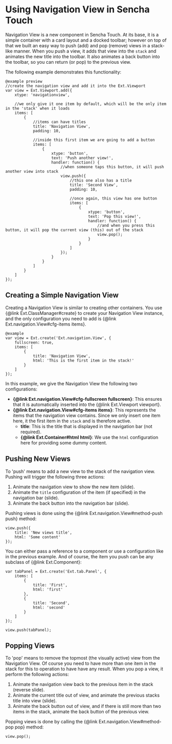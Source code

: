 # Using Navigation View in Sencha Touch

Navigation View is a new component in Sencha Touch. At its base, it is a simple container with a card layout and a docked toolbar; however on top of that we built an easy way to push (add) and pop (remove) views in a stack-like manner. When you push a view, it adds that view into the `stack` and animates the new title into the toolbar. It  also animates a back button into the toolbar, so you can return (or pop) to the previous view.

The following example demonstrates this functionality:

    @example preview
    //create the navigation view and add it into the Ext.Viewport
    var view = Ext.Viewport.add({
        xtype: 'navigationview',

        //we only give it one item by default, which will be the only item in the 'stack' when it loads
        items: [
            {
                //items can have titles
                title: 'Navigation View',
                padding: 10,

                //inside this first item we are going to add a button
                items: [
                    {
                        xtype: 'button',
                        text: 'Push another view!',
                        handler: function() {
                            //when someone taps this button, it will push another view into stack
                            view.push({
                                //this one also has a title
                                title: 'Second View',
                                padding: 10,

                                //once again, this view has one button
                                items: [
                                    {
                                        xtype: 'button',
                                        text: 'Pop this view!',
                                        handler: function() {
                                            //and when you press this button, it will pop the current view (this) out of the stack
                                            view.pop();
                                        }
                                    }
                                ]
                            });
                        }
                    }
                ]
            }
        ]
    });

## Creating a Simple Navigation View

Creating a Navigation View is similar to creating other containers. You use {@link Ext.ClassManager#create} to create your Navigation View instance, and the only configuration you need to add is {@link Ext.navigation.View#cfg-items items}.

    @example
    var view = Ext.create('Ext.navigation.View', {
        fullscreen: true,
        items: [
            {
                title: 'Navigation View',
                html: 'This is the first item in the stack!'
            }
        ]
    });

In this example, we give the Navigation View the following two configurations:

* **{@link Ext.navigation.View#cfg-fullscreen fullscreen}**: This ensures that it is automatically inserted into the {@link Ext.Viewport viewport}.
* **{@link Ext.navigation.View#cfg-items items}**: This represents the items that the navigation view contains. Since we only insert one item here, it the first item in the `stack` and is therefore active.
    * **title**: This is the title that is displayed in the navigation bar (not required).
    * **{@link Ext.Container#html html}**: We use the `html` configuration here for providing some dummy content.

## Pushing New Views

To 'push' means to add a new view to the stack of the navigation view. Pushing will trigger the following three actions:

1. Animate the navigation view to show the new item (slide).
2. Animate the `title` configuration of the item (if specified) in the navigation bar (slide).
3. Animate the back button into the navigation bar (slide).

Pushing views is done using the {@link Ext.navigation.View#method-push push} method:

    view.push({
        title: 'New views title',
        html: 'Some content'
    });

You can either pass a reference to a component or use a configuration like in the previous example. And of course, the item you push can be any subclass of {@link Ext.Component}:

    var tabPanel = Ext.create('Ext.tab.Panel', {
        items: [
            {
                title: 'First',
                html: 'first'
            },
            {
                title: 'Second',
                html: 'second'
            }
        ]
    });

    view.push(tabPanel);

## Popping Views

To 'pop' means to remove the topmost (the visually active) view from the Navigation View. Of course you need to have more than one item in the stack for this to operation to have have any result. When you pop a view, it perform the following actions:

1. Animate the navigation view back to the previous item in the stack (reverse slide).
2. Animate the current title out of view, and animate the previous stacks title into view (slide).
3. Animate the back button out of view, and if there is still more than two items in the stack, animate the back button of the previous view.

Popping views is done by calling the {@link Ext.navigation.View#method-pop pop} method:

    view.pop();
